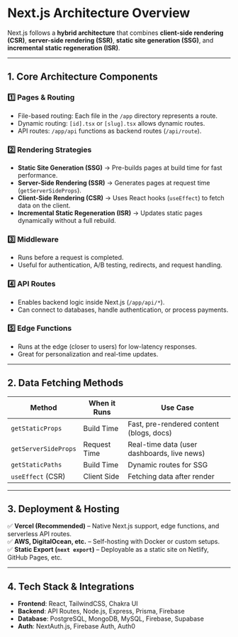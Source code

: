 # **Next.js Architecture Overview**  

Next.js follows a **hybrid architecture** that combines **client-side rendering (CSR)**, **server-side rendering (SSR)**, **static site generation (SSG)**, and **incremental static regeneration (ISR)**.  

---

## **1. Core Architecture Components**  

### **1️⃣ Pages & Routing**  
- File-based routing: Each file in the `/app` directory represents a route.  
- Dynamic routing: `[id].tsx` or `[slug].tsx` allows dynamic routes.  
- API routes: `/app/api` functions as backend routes (`/api/route`).  

### **2️⃣ Rendering Strategies**  
- **Static Site Generation (SSG)** → Pre-builds pages at build time for fast performance.  
- **Server-Side Rendering (SSR)** → Generates pages at request time (`getServerSideProps`).  
- **Client-Side Rendering (CSR)** → Uses React hooks (`useEffect`) to fetch data on the client.  
- **Incremental Static Regeneration (ISR)** → Updates static pages dynamically without a full rebuild.  

### **3️⃣ Middleware**  
- Runs before a request is completed.  
- Useful for authentication, A/B testing, redirects, and request handling.  

### **4️⃣ API Routes**  
- Enables backend logic inside Next.js (`/app/api/*`).  
- Can connect to databases, handle authentication, or process payments.  

### **5️⃣ Edge Functions**  
- Runs at the edge (closer to users) for low-latency responses.  
- Great for personalization and real-time updates.  

---

## **2. Data Fetching Methods**  
| Method | When it Runs | Use Case |
|--------|------------|----------|
| `getStaticProps` | Build Time | Fast, pre-rendered content (blogs, docs) |
| `getServerSideProps` | Request Time | Real-time data (user dashboards, live news) |
| `getStaticPaths` | Build Time | Dynamic routes for SSG |
| `useEffect` (CSR) | Client Side | Fetching data after render |

---

## **3. Deployment & Hosting**  
✅ **Vercel (Recommended)** – Native Next.js support, edge functions, and serverless API routes.  
✅ **AWS, DigitalOcean, etc.** – Self-hosting with Docker or custom setups.  
✅ **Static Export (`next export`)** – Deployable as a static site on Netlify, GitHub Pages, etc.  

---

## **4. Tech Stack & Integrations**  
- **Frontend**: React, TailwindCSS, Chakra UI  
- **Backend**: API Routes, Node.js, Express, Prisma, Firebase  
- **Database**: PostgreSQL, MongoDB, MySQL, Firebase, Supabase  
- **Auth**: NextAuth.js, Firebase Auth, Auth0  
